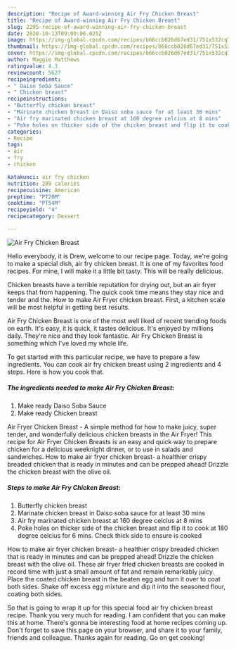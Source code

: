 ```yaml
---
description: "Recipe of Award-winning Air Fry Chicken Breast"
title: "Recipe of Award-winning Air Fry Chicken Breast"
slug: 2295-recipe-of-award-winning-air-fry-chicken-breast
date: 2020-10-13T09:09:06.025Z
image: https://img-global.cpcdn.com/recipes/b66ccb026d67ed31/751x532cq70/air-fry-chicken-breast-recipe-main-photo.jpg
thumbnail: https://img-global.cpcdn.com/recipes/b66ccb026d67ed31/751x532cq70/air-fry-chicken-breast-recipe-main-photo.jpg
cover: https://img-global.cpcdn.com/recipes/b66ccb026d67ed31/751x532cq70/air-fry-chicken-breast-recipe-main-photo.jpg
author: Maggie Matthews
ratingvalue: 4.3
reviewcount: 5627
recipeingredient:
- " Daiso Soba Sauce"
- " Chicken breast"
recipeinstructions:
- "Butterfly chicken breast"
- "Marinate chicken breast in Daiso soba sauce for at least 30 mins"
- "Air fry marinated chicken breast at 160 degree celcius at 8 mins"
- "Poke holes on thicker side of the chicken breast and flip it to cook at 180 degree celcius for 6 mins. Check thick side to ensure is cooked"
categories:
- Recipe
tags:
- air
- fry
- chicken

katakunci: air fry chicken 
nutrition: 289 calories
recipecuisine: American
preptime: "PT20M"
cooktime: "PT54M"
recipeyield: "4"
recipecategory: Dessert

---
```



![Air Fry Chicken Breast](https://img-global.cpcdn.com/recipes/b66ccb026d67ed31/751x532cq70/air-fry-chicken-breast-recipe-main-photo.jpg)

Hello everybody, it is Drew, welcome to our recipe page. Today, we're going to make a special dish, air fry chicken breast. It is one of my favorites food recipes. For mine, I will make it a little bit tasty. This will be really delicious.

Chicken breasts have a terrible reputation for drying out, but an air fryer keeps that from happening. The quick cook time means they stay nice and tender and the. How to make Air Fryer chicken breast. First, a kitchen scale will be most helpful in getting best results.

Air Fry Chicken Breast is one of the most well liked of recent trending foods on earth. It's easy, it is quick, it tastes delicious. It's enjoyed by millions daily. They're nice and they look fantastic. Air Fry Chicken Breast is something which I've loved my whole life.


To get started with this particular recipe, we have to prepare a few ingredients. You can cook air fry chicken breast using 2 ingredients and 4 steps. Here is how you cook that.

<!--inarticleads1-->

##### The ingredients needed to make Air Fry Chicken Breast:

1. Make ready  Daiso Soba Sauce
1. Make ready  Chicken breast


Air Fryer Chicken Breast - A simple method for how to make juicy, super tender, and wonderfully delicious chicken breasts in the Air Fryer! This recipe for Air Fryer Chicken Breasts is an easy and quick way to prepare chicken for a delicious weeknight dinner, or to use in salads and sandwiches. How to make air fryer chicken breast- a healthier crispy breaded chicken that is ready in minutes and can be prepped ahead! Drizzle the chicken breast with the olive oil. 

<!--inarticleads2-->

##### Steps to make Air Fry Chicken Breast:

1. Butterfly chicken breast
1. Marinate chicken breast in Daiso soba sauce for at least 30 mins
1. Air fry marinated chicken breast at 160 degree celcius at 8 mins
1. Poke holes on thicker side of the chicken breast and flip it to cook at 180 degree celcius for 6 mins. Check thick side to ensure is cooked


How to make air fryer chicken breast- a healthier crispy breaded chicken that is ready in minutes and can be prepped ahead! Drizzle the chicken breast with the olive oil. These air fryer fried chicken breasts are cooked in record time with just a small amount of fat and remain remarkably juicy. Place the coated chicken breast in the beaten egg and turn it over to coat both sides. Shake off excess egg mixture and dip it into the seasoned flour, coating both sides. 

So that is going to wrap it up for this special food air fry chicken breast recipe. Thank you very much for reading. I am confident that you can make this at home. There's gonna be interesting food at home recipes coming up. Don't forget to save this page on your browser, and share it to your family, friends and colleague. Thanks again for reading. Go on get cooking!
